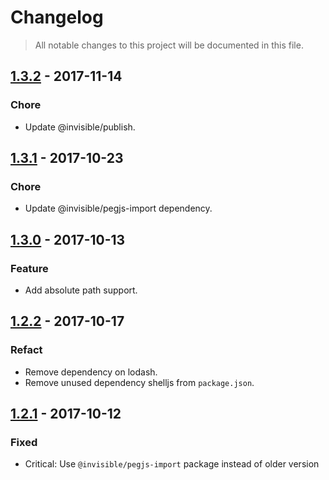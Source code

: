 # Changelog

> All notable changes to this project will be documented in this file.

## [1.3.2] - 2017-11-14
### Chore
  - Update @invisible/publish.

[1.3.2]: https://github.com/invisible-tech/merge-parsers/compare/v1.3.1...v1.3.2

## [1.3.1] - 2017-10-23
### Chore
  - Update @invisible/pegjs-import dependency.

[1.3.1]: https://github.com/invisible-tech/merge-parsers/compare/v1.3.0...v1.3.1

## [1.3.0] - 2017-10-13
### Feature
  - Add absolute path support.

[1.3.0]: https://github.com/invisible-tech/merge-parsers/compare/v1.2.2...v1.3.0

## [1.2.2] - 2017-10-17
### Refact
  - Remove dependency on lodash.
  - Remove unused dependency shelljs from `package.json`.

[1.2.2]: https://github.com/invisible-tech/merge-parsers/compare/v1.2.1...v1.2.2

## [1.2.1] - 2017-10-12
### Fixed
  - Critical: Use `@invisible/pegjs-import` package instead of older version

[1.2.1]: https://github.com/invisible-tech/merge-parsers/compare/v1.2.0...v1.2.1
[1.3.0]: https://github.com/invisible-tech/merge-parsers/compare/v1.2.1...v1.3.0
